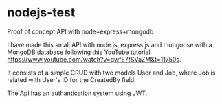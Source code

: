 # nodejs-test
Proof of concept API with node+express+mongodb

I have made this small API with node.js, express.js and mongoose with a MongoDB database following this YouTube tutorial https://www.youtube.com/watch?v=qwfE7fSVaZM&t=11750s.

It consists of a simple CRUD with two models User and Job, where Job is related with User's ID for the CreatedBy field.

The Api has an authantication system using JWT.

